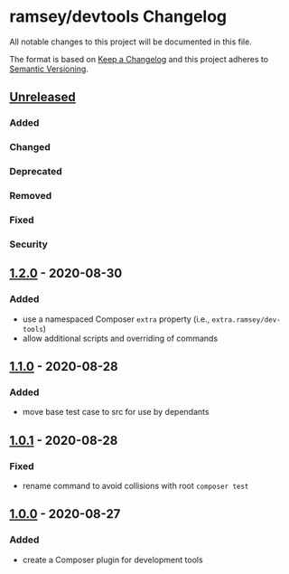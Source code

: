 # ramsey/devtools Changelog

All notable changes to this project will be documented in this file.

The format is based on [Keep a Changelog](http://keepachangelog.com/en/1.0.0/)
and this project adheres to [Semantic Versioning](http://semver.org/spec/v2.0.0.html).


## [Unreleased]

### Added

### Changed

### Deprecated

### Removed

### Fixed

### Security


## [1.2.0] - 2020-08-30

### Added

* use a namespaced Composer `extra` property (i.e., `extra.ramsey/dev-tools`)
* allow additional scripts and overriding of commands


## [1.1.0] - 2020-08-28

### Added

* move base test case to src for use by dependants


## [1.0.1] - 2020-08-28

### Fixed

* rename command to avoid collisions with root `composer test`


## [1.0.0] - 2020-08-27

### Added

* create a Composer plugin for development tools


[Unreleased]: https://github.com/ramsey/devtools/compare/1.2.0...HEAD
[1.2.0]: https://github.com/ramsey/devtools/compare/1.1.0...1.2.0
[1.1.0]: https://github.com/ramsey/devtools/compare/1.0.1...1.1.0
[1.0.1]: https://github.com/ramsey/devtools/compare/1.0.0...1.0.1
[1.0.0]: https://github.com/ramsey/devtools/commits/1.0.0
